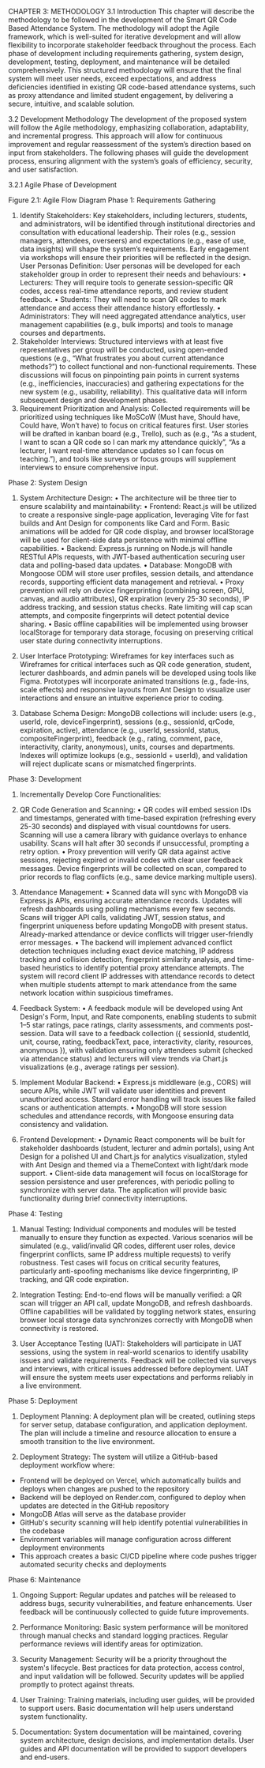 CHAPTER 3: METHODOLOGY 
3.1 Introduction 
This chapter will describe the methodology to be followed in the development of the Smart QR Code Based Attendance System. The methodology will adopt the Agile framework, which is well-suited for iterative development and will allow flexibility to incorporate stakeholder feedback throughout the process. Each phase of development including requirements gathering, system design, development, testing, deployment, and maintenance will be detailed comprehensively. This structured methodology will ensure that the final system will meet user needs, exceed expectations, and address deficiencies identified in existing QR code-based attendance systems, such as proxy attendance and limited student engagement, by delivering a secure, intuitive, and scalable solution.

3.2 Development Methodology 
The development of the proposed system will follow the Agile methodology, emphasizing collaboration, adaptability, and incremental progress. This approach will allow for continuous improvement and regular reassessment of the system’s direction based on input from stakeholders. The following phases will guide the development process, ensuring alignment with the system’s goals of efficiency, security, and user satisfaction.

3.2.1 Agile Phase of Development 
  
Figure 2.1: Agile Flow Diagram
Phase 1: Requirements Gathering 
1.	Identify Stakeholders: 
Key stakeholders, including lecturers, students, and administrators, will be identified through institutional directories and consultation with educational leadership. Their roles (e.g., session managers, attendees, overseers) and expectations (e.g., ease of use, data insights) will shape the system’s requirements. Early engagement via workshops will ensure their priorities will be reflected in the design.
User Personas Definition: 
User personas will be developed for each stakeholder group in order to represent their needs and behaviours: 
•	Lecturers: They will require tools to generate session-specific QR codes, access real-time attendance reports, and review student feedback.
•	Students: They will need to scan QR codes to mark attendance and access their attendance history effortlessly.
•	Administrators: They will need aggregated attendance analytics, user management capabilities (e.g., bulk imports) and tools to manage courses and departments.
2.	Stakeholder Interviews: 
Structured interviews with at least five representatives per group will be conducted, using open-ended questions (e.g., “What frustrates you about current attendance methods?”) to collect functional and non-functional requirements. These discussions will focus on pinpointing pain points in current systems (e.g., inefficiencies, inaccuracies) and gathering expectations for the new system (e.g., usability, reliability). This qualitative data will inform subsequent design and development phases.
1.	Requirement Prioritization and Analysis:
Collected requirements will be prioritized using techniques like MoSCoW (Must have, Should have, Could have, Won’t have) to focus on critical features first. User stories will be drafted in kanban board (e.g., Trello), such as (e.g., “As a student, I want to scan a QR code so I can mark my attendance quickly”, “As a lecturer, I want real-time attendance updates so I can focus on teaching.”), and tools like surveys or focus groups will supplement interviews to ensure comprehensive input.

Phase 2: System Design 
1. System Architecture Design: 
•	The architecture will be three tier to ensure scalability and maintainability: 
•	Frontend: React.js will be utilized to create a responsive single-page application, leveraging Vite for fast builds and Ant Design for components like Card and Form. Basic animations will be added for QR code display, and browser localStorage will be used for client-side data persistence with minimal offline capabilities.
•	Backend: Express.js running on Node.js will handle RESTful APIs requests, with JWT-based authentication securing user data and polling-based data updates.
•	Database: MongoDB with Mongoose ODM will store user profiles, session details, and attendance records, supporting efficient data management and retrieval.
•	Proxy prevention will rely on device fingerprinting (combining screen, GPU, canvas, and audio attributes), QR expiration (every 25-30 seconds), IP address tracking, and session status checks. Rate limiting will cap scan attempts, and composite fingerprints will detect potential device sharing.
•	Basic offline capabilities will be implemented using browser localStorage for temporary data storage, focusing on preserving critical user state during connectivity interruptions.

2. User Interface Prototyping: 
Wireframes for key interfaces such as Wireframes for critical interfaces such as QR code generation, student, lecturer dashboards, and admin panels will be developed using tools like Figma. Prototypes will incorporate animated transitions (e.g., fade-ins, scale effects) and responsive layouts from Ant Design to visualize user interactions and ensure an intuitive experience prior to coding.

3. Database Schema Design: 
MongoDB collections will include: users (e.g., userId, role, deviceFingerprint), sessions (e.g., sessionId, qrCode, expiration, active), attendance (e.g., userId, sessionId, status, compositeFingerprint), feedback (e.g., rating, comment, pace, interactivity, clarity, anonymous), units, courses and departments. Indexes will optimize lookups (e.g., sessionId + userId), and validation will reject duplicate scans or mismatched fingerprints.

Phase 3: Development 
1. Incrementally Develop Core Functionalities: 
1.	QR Code Generation and Scanning: 
•	QR codes will embed session IDs and timestamps, generated with time-based expiration (refreshing every 25-30 seconds) and displayed with visual countdowns for users. Scanning will use a camera library with guidance overlays to enhance usability. Scans will halt after 30 seconds if unsuccessful, prompting a retry option.
•	Proxy prevention will verify QR data against active sessions, rejecting expired or invalid codes with clear user feedback messages. Device fingerprints will be collected on scan, compared to prior records to flag conflicts (e.g., same device marking multiple users).

2. Attendance Management: 
•	Scanned data will sync with MongoDB via Express.js APIs, ensuring accurate attendance records. Updates will refresh dashboards using polling mechanisms every few seconds. Scans will trigger API calls, validating JWT, session status, and fingerprint uniqueness before updating MongoDB with present status. Already-marked attendance or device conflicts will trigger user-friendly error messages.
•	The backend will implement advanced conflict detection techniques including exact device matching, IP address tracking and collision detection, fingerprint similarity analysis, and time-based heuristics to identify potential proxy attendance attempts. The system will record client IP addresses with attendance records to detect when multiple students attempt to mark attendance from the same network location within suspicious timeframes.

2. Feedback System:
•	A feedback module will be developed using Ant Design's Form, Input, and Rate components, enabling students to submit 1–5 star ratings, pace ratings, clarity assessments, and comments post-session. Data will save to a feedback collection ({ sessionId, studentId, unit, course, rating, feedbackText, pace, interactivity, clarity, resources, anonymous }), with validation ensuring only attendees submit (checked via attendance status) and lecturers will view trends via Chart.js visualizations (e.g., average ratings per session).

3. Implement Modular Backend: 
•	Express.js middleware (e.g., CORS) will secure APIs, while JWT will validate user identities and prevent unauthorized access. Standard error handling will track issues like failed scans or authentication attempts.
•	MongoDB will store session schedules and attendance records, with Mongoose ensuring data consistency and validation.

4. Frontend Development: 
•	Dynamic React components will be built for stakeholder dashboards (student, lecturer and admin portals), using Ant Design for a polished UI and Chart.js for analytics visualization, styled with Ant Design and themed via a ThemeContext with light/dark mode support.
•	Client-side data management will focus on localStorage for session persistence and user preferences, with periodic polling to synchronize with server data. The application will provide basic functionality during brief connectivity interruptions.

Phase 4: Testing
1. Manual Testing: 
Individual components and modules will be tested manually to ensure they function as expected. Various scenarios will be simulated (e.g., valid/invalid QR codes, different user roles, device fingerprint conflicts, same IP address multiple requests) to verify robustness. Test cases will focus on critical security features, particularly anti-spoofing mechanisms like device fingerprinting, IP tracking, and QR code expiration.

2. Integration Testing: 
End-to-end flows will be manually verified: a QR scan will trigger an API call, update MongoDB, and refresh dashboards. Offline capabilities will be validated by toggling network states, ensuring browser local storage data synchronizes correctly with MongoDB when connectivity is restored.

3. User Acceptance Testing (UAT): 
Stakeholders will participate in UAT sessions, using the system in real-world scenarios to identify usability issues and validate requirements. Feedback will be collected via surveys and interviews, with critical issues addressed before deployment. UAT will ensure the system meets user expectations and performs reliably in a live environment.

Phase 5: Deployment 
1. Deployment Planning: 
A deployment plan will be created, outlining steps for server setup, database configuration, and application deployment. The plan will include a timeline and resource allocation to ensure a smooth transition to the live environment.

2. Deployment Strategy: 
The system will utilize a GitHub-based deployment workflow where:
- Frontend will be deployed on Vercel, which automatically builds and deploys when changes are pushed to the repository
- Backend will be deployed on Render.com, configured to deploy when updates are detected in the GitHub repository
- MongoDB Atlas will serve as the database provider
- GitHub's security scanning will help identify potential vulnerabilities in the codebase
- Environment variables will manage configuration across different deployment environments
- This approach creates a basic CI/CD pipeline where code pushes trigger automated security checks and deployments

Phase 6: Maintenance 
1. Ongoing Support: 
Regular updates and patches will be released to address bugs, security vulnerabilities, and feature enhancements. User feedback will be continuously collected to guide future improvements.

2. Performance Monitoring: 
Basic system performance will be monitored through manual checks and standard logging practices. Regular performance reviews will identify areas for optimization.

3. Security Management: 
Security will be a priority throughout the system's lifecycle. Best practices for data protection, access control, and input validation will be followed. Security updates will be applied promptly to protect against threats.

4. User Training: 
Training materials, including user guides, will be provided to support users. Basic documentation will help users understand system functionality.

5. Documentation: 
System documentation will be maintained, covering system architecture, design decisions, and implementation details. User guides and API documentation will be provided to support developers and end-users.
